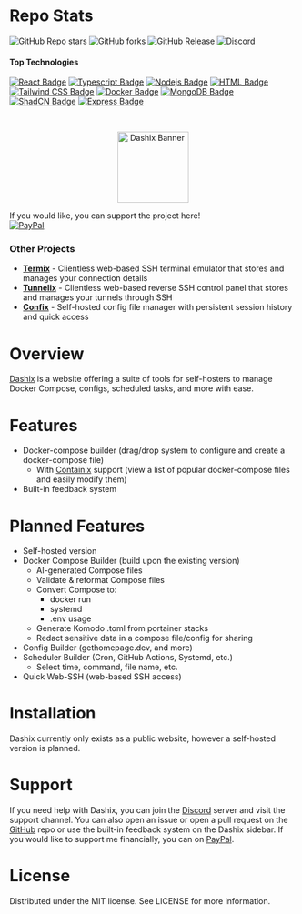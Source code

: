 # Repo Stats
![GitHub Repo stars](https://img.shields.io/github/stars/LukeGus/Dashix?style=flat&label=Stars)
![GitHub forks](https://img.shields.io/github/forks/LukeGus/Dashix?style=flat&label=Forks)
![GitHub Release](https://img.shields.io/github/v/release/LukeGus/Dashix?style=flat&label=Release)
<a href="https://discord.gg/jVQGdvHDrf"><img alt="Discord" src="https://img.shields.io/discord/1347374268253470720"></a>
#### Top Technologies
[![React Badge](https://img.shields.io/badge/-React-61DBFB?style=flat-square&labelColor=black&logo=react&logoColor=61DBFB)](#)
[![Typescript Badge](https://img.shields.io/badge/-Typescript-3178c6?style=flat-square&labelColor=black&logo=typescript&logoColor=3178c6)](#)
[![Nodejs Badge](https://img.shields.io/badge/-Nodejs-3C873A?style=flat-square&labelColor=black&logo=node.js&logoColor=3C873A)](#)
[![HTML Badge](https://img.shields.io/badge/-HTML-E34F26?style=flat-square&labelColor=black&logo=html5&logoColor=E34F26)](#)
[![Tailwind CSS Badge](https://img.shields.io/badge/-TailwindCSS-38B2AC?style=flat-square&labelColor=black&logo=tailwindcss&logoColor=38B2AC)](#)
[![Docker Badge](https://img.shields.io/badge/-Docker-2496ED?style=flat-square&labelColor=black&logo=docker&logoColor=2496ED)](#)
[![MongoDB Badge](https://img.shields.io/badge/-MongoDB-47A248?style=flat-square&labelColor=black&logo=mongodb&logoColor=47A248)](#)
[![ShadCN Badge](https://img.shields.io/badge/-ShadCN_UI-111827?style=flat-square&labelColor=black&logo=tailwindcss&logoColor=38BDF8)](#)
[![Express Badge](https://img.shields.io/badge/-Express.js-000000?style=flat-square&labelColor=black&logo=express&logoColor=white)](#)

<br />
<p align="center">
  <a href="https://github.com/LukeGus/Dashix">
    <img alt="Dashix Banner" src=./frontend/public/favicon.ico style="width: 125px; height: auto;">  </a>
</p>

If you would like, you can support the project here!\
[![PayPal](https://img.shields.io/badge/PayPal-00457C?style=for-the-badge&logo=paypal&logoColor=white)](https://paypal.me/LukeGustafson803)

### Other Projects
- **[Termix](https://github.com/LukeGus/Termix)** - Clientless web-based SSH terminal emulator that stores and manages your connection details
- **[Tunnelix](https://github.com/LukeGus/Tunnelix)** - Clientless web-based reverse SSH control panel that stores and manages your tunnels through SSH  
- **[Confix](https://github.com/LukeGus/Confix)** - Self-hosted config file manager with persistent session history and quick access

# Overview
[Dashix](https://www.dashix.dev/) is a website offering a suite of tools for self-hosters to manage Docker Compose, configs, scheduled tasks, and more with ease.

# Features
- Docker-compose builder (drag/drop system to configure and create a docker-compose file)
  - With [Containix](https://github.com/LukeGus/Containix) support (view a list of popular docker-compose files and easily modify them)
- Built-in feedback system

# Planned Features
- Self-hosted version
- Docker Compose Builder (build upon the existing version)
    - AI-generated Compose files
    - Validate & reformat Compose files
    - Convert Compose to:
        - docker run
        - systemd
        - .env usage
    - Generate Komodo .toml from portainer stacks
    - Redact sensitive data in a compose file/config for sharing
- Config Builder (gethomepage.dev, and more)
- Scheduler Builder (Cron, GitHub Actions, Systemd, etc.)
    - Select time, command, file name, etc.
- Quick Web-SSH (web-based SSH access)

# Installation
Dashix currently only exists as a public website, however a self-hosted version is planned.

# Support
If you need help with Dashix, you can join the [Discord](https://discord.gg/jVQGdvHDrf) server and visit the support channel. You can also open an issue or open a pull request on the [GitHub](https://github.com/LukeGus/Dashix/issues) repo or use the built-in feedback system on the Dashix sidebar.
If you would like to support me financially, you can on [PayPal](https://paypal.me/LukeGustafson803).

# License
Distributed under the MIT license. See LICENSE for more information.
